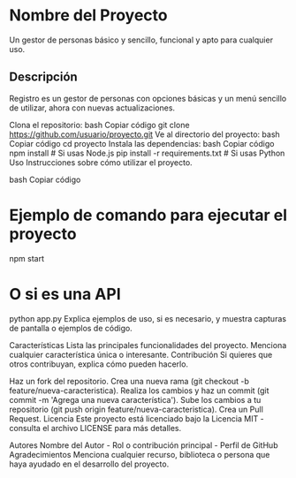 # Nombre del Proyecto
Un gestor de personas básico y sencillo, funcional y apto para cualquier uso.

## Descripción
Registro es un gestor de personas con opciones básicas y un menú sencillo de utilizar, ahora con nuevas actualizaciones.

Clona el repositorio:
bash
Copiar código
git clone https://github.com/usuario/proyecto.git
Ve al directorio del proyecto:
bash
Copiar código
cd proyecto
Instala las dependencias:
bash
Copiar código
npm install  # Si usas Node.js
pip install -r requirements.txt  # Si usas Python
Uso
Instrucciones sobre cómo utilizar el proyecto.

bash
Copiar código
# Ejemplo de comando para ejecutar el proyecto
npm start

# O si es una API
python app.py
Explica ejemplos de uso, si es necesario, y muestra capturas de pantalla o ejemplos de código.

Características
Lista las principales funcionalidades del proyecto.
Menciona cualquier característica única o interesante.
Contribución
Si quieres que otros contribuyan, explica cómo pueden hacerlo.

Haz un fork del repositorio.
Crea una nueva rama (git checkout -b feature/nueva-caracteristica).
Realiza los cambios y haz un commit (git commit -m 'Agrega una nueva característica').
Sube los cambios a tu repositorio (git push origin feature/nueva-caracteristica).
Crea un Pull Request.
Licencia
Este proyecto está licenciado bajo la Licencia MIT - consulta el archivo LICENSE para más detalles.

Autores
Nombre del Autor - Rol o contribución principal - Perfil de GitHub
Agradecimientos
Menciona cualquier recurso, biblioteca o persona que haya ayudado en el desarrollo del proyecto.